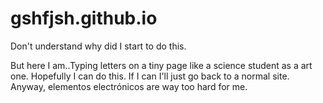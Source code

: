 # gshfjsh.github.io

Don't understand why did I start to do this.

But here I am..Typing letters on a tiny page like a science student as a art one.
Hopefully I can do this. If I can I'll just go back to a normal site.
Anyway, elementos electrónicos are way too hard for me.
